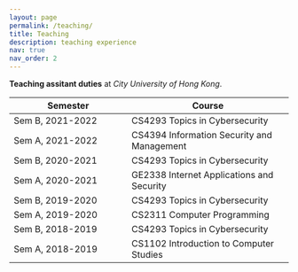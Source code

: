 ```yaml
---
layout: page
permalink: /teaching/
title: Teaching
description: teaching experience
nav: true
nav_order: 2
---
```


**Teaching assitant duties** at *City University of Hong Kong*.


| Semester  | Course |
| --------------------- | --------------------- |
| Sem B, 2021-2022 <img width=100/> | CS4293  Topics in Cybersecurity |
| Sem A, 2021-2022 <img width=100/> | CS4394  Information Security and Management |
| Sem B, 2020-2021 <img width=100/> | CS4293  Topics in Cybersecurity |
| Sem A, 2020-2021 <img width=100/> | GE2338  Internet Applications and Security |
| Sem B, 2019-2020 <img width=100/> | CS4293  Topics in Cybersecurity |
| Sem A, 2019-2020 <img width=100/> | CS2311  Computer Programming |
| Sem B, 2018-2019 <img width=100/> | CS4293  Topics in Cybersecurity |
| Sem A, 2018-2019 <img width=100/> | CS1102  Introduction to Computer Studies |
